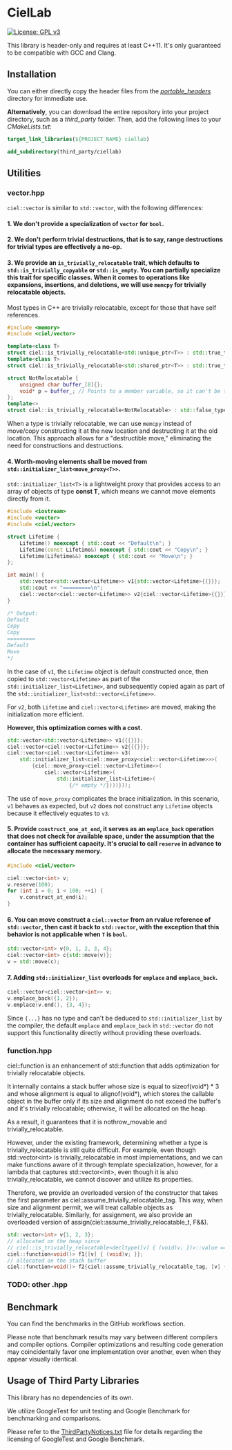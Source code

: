 # CielLab

[![License: GPL v3](https://img.shields.io/badge/License-GPLv3-blue.svg)](https://www.gnu.org/licenses/gpl-3.0)

This library is header-only and requires at least C++11. It's only guaranteed to be compatible with GCC and Clang.

## Installation

You can either directly copy the header files from the [_portable_headers_](./portable_headers) directory for immediate use.

**Alternatively**, you can download the entire repository into your project directory, such as a _third_party_ folder. Then, add the following lines to your _CMakeLists.txt_:

```cmake
target_link_libraries(${PROJECT_NAME} ciellab)

add_subdirectory(third_party/ciellab)
```

## Utilities

### vector.hpp

`ciel::vector` is similar to `std::vector`, with the following differences:

#### 1. We don't provide a specialization of `vector` for `bool`.

#### 2. We don't perform trivial destructions, that is to say, range destructions for trivial types are effectively a no-op.

#### 3. We provide an `is_trivially_relocatable` trait, which defaults to `std::is_trivially_copyable` or `std::is_empty`. You can partially specialize this trait for specific classes. When it comes to operations like expansions, insertions, and deletions, we will use `memcpy` for trivially relocatable objects.

Most types in C++ are trivially relocatable, except for those that have self references.

```cpp
#include <memory>
#include <ciel/vector>

template<class T>
struct ciel::is_trivially_relocatable<std::unique_ptr<T>> : std::true_type {};
template<class T>
struct ciel::is_trivially_relocatable<std::shared_ptr<T>> : std::true_type {};

struct NotRelocatable {
    unsigned char buffer_[8]{};
    void* p = buffer_; // Points to a member variable, so it can't be trivially relocated.
};
template<>
struct ciel::is_trivially_relocatable<NotRelocatable> : std::false_type {};
```

When a type is trivially relocatable, we can use `memcpy` instead of move/copy constructing it at the new location and destructing it at the old location. This approach allows for a "destructible move," eliminating the need for constructions and destructions.

#### 4. Worth-moving elements shall be moved from `std::initializer_list<move_proxy<T>>`.

`std::initializer_list<T>` is a lightweight proxy that provides access to an array of objects of type **const T**, which means we cannot move elements directly from it.

```cpp
#include <iostream>
#include <vector>
#include <ciel/vector>

struct Lifetime {
    Lifetime() noexcept { std::cout << "Default\n"; }
    Lifetime(const Lifetime&) noexcept { std::cout << "Copy\n"; }
    Lifetime(Lifetime&&) noexcept { std::cout << "Move\n"; }
};

int main() {
    std::vector<std::vector<Lifetime>> v1{std::vector<Lifetime>{{}}};
    std::cout << "=========\n";
    ciel::vector<ciel::vector<Lifetime>> v2{ciel::vector<Lifetime>{{}}};
}

/* Output:
Default
Copy
Copy
=========
Default
Move
*/
```

In the case of `v1`, the `Lifetime` object is default constructed once, then copied to `std::vector<Lifetime>` as part of the `std::initializer_list<Lifetime>`, and subsequently copied again as part of the `std::initializer_list<std::vector<Lifetime>>`.

For `v2`, both `Lifetime` and `ciel::vector<Lifetime>` are moved, making the initialization more efficient.

**However, this optimization comes with a cost.**

```cpp
std::vector<std::vector<Lifetime>> v1{{{}}};
ciel::vector<ciel::vector<Lifetime>> v2{{{}}};
ciel::vector<ciel::vector<Lifetime>> v3(
    std::initializer_list<ciel::move_proxy<ciel::vector<Lifetime>>>(
        {ciel::move_proxy<ciel::vector<Lifetime>>(
            ciel::vector<Lifetime>(
                std::initializer_list<Lifetime>(
                    {/* empty */})))}));
```

The use of `move_proxy` complicates the brace initialization. In this scenario, `v1` behaves as expected, but `v2` does not construct any `Lifetime` objects because it effectively equates to `v3`.

#### 5. Provide `construct_one_at_end`, it serves as an `emplace_back` operation that does not check for available space, under the assumption that the container has sufficient capacity. It's crucial to call `reserve` in advance to allocate the necessary memory.

```cpp
#include <ciel/vector>

ciel::vector<int> v;
v.reserve(100);
for (int i = 0; i < 100; ++i) {
    v.construct_at_end(i);
}
```

#### 6. You can move construct a `ciel::vector` from an rvalue reference of `std::vector`, then cast it back to `std::vector`, with the exception that this behavior is not applicable when `T` is `bool`.

```cpp
std::vector<int> v{0, 1, 2, 3, 4};
ciel::vector<int> c{std::move(v)};
v = std::move(c);
```

#### 7. Adding `std::initializer_list` overloads for `emplace` and `emplace_back`.

```cpp
ciel::vector<ciel::vector<int>> v;
v.emplace_back({1, 2});
v.emplace(v.end(), {3, 4});
```

Since `{...}` has no type and can't be deduced to `std::initializer_list` by the compiler, the default `emplace` and `emplace_back` in `std::vector` do not support this functionality directly without providing these overloads.

### function.hpp

ciel::function is an enhancement of std::function that adds optimization for trivially relocatable objects.

It internally contains a stack buffer whose size is equal to sizeof(void*) * 3 and whose alignment is equal to alignof(void*), which stores the callable object in the buffer only if its size and alignment do not exceed the buffer's and it's trivially relocatable; otherwise, it will be allocated on the heap.

As a result, it guarantees that it is nothrow_movable and trivially_relocatable.

However, under the existing framework, determining whether a type is trivially_relocatable is still quite difficult. For example, even though std::vector\<int> is trivially_relocatable in most implementations, and we can make functions aware of it through template specialization, however, for a lambda that captures std::vector\<int>, even though it is also trivially_relocatable, we cannot discover and utilize its properties.

Therefore, we provide an overloaded version of the constructor that takes the first parameter as ciel::assume_trivially_relocatable_tag. This way, when size and alignment permit, we will treat callable objects as trivially_relocatable. Similarly, for assignment, we also provide an overloaded version of assign(ciel::assume_trivially_relocatable_t, F&&).

```cpp
std::vector<int> v{1, 2, 3};
// allocated on the heap since
// ciel::is_trivially_relocatable<decltype([v] { (void)v; })>::value == false
ciel::function<void()> f1{[v] { (void)v; }};
// allocated on the stack buffer
ciel::function<void()> f2{ciel::assume_trivially_relocatable_tag, [v] { (void)v; }};
```

### TODO: other .hpp

## Benchmark

You can find the benchmarks in the GitHub workflows section.

Please note that benchmark results may vary between different compilers and compiler options. Compiler optimizations and resulting code generation may coincidentally favor one implementation over another, even when they appear visually identical.

## Usage of Third Party Libraries

This library has no dependencies of its own.

We utilize GoogleTest for unit testing and Google Benchmark for benchmarking and comparisons.

Please refer to the [ThirdPartyNotices.txt](./ThirdPartyNotices.txt) file for details regarding the licensing of GoogleTest and Google Benchmark.
